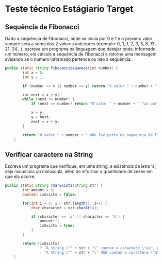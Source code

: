 
# Teste técnico Estágiario Target

## Sequência de Fibonacci
Dado a sequência de Fibonacci, onde se inicia por 0 e 1 e o próximo valor sempre será a soma dos 2 valores anteriores (exemplo: 0, 1, 1, 2, 3, 5, 8, 13, 21, 34...), escreva um programa na linguagem que desejar onde, informado um número, ele calcule a sequência de Fibonacci e retorne uma mensagem avisando se o número informado pertence ou não a sequência.
```` Java
public static String fibonacciSequence(int number) {
		int x = 0;
		int y = 1;

		if (number == x || number == y) return "O valor " + number + " faz parte da sequencia de Fibonacci";

		int next = x + y;
		while (next <= number) {
			if (next == number) return "O valor " + number + " faz parte da sequencia de Fibonacci";

			x = y;
			y = next;
			next = x + y;
		}

		return "O valor " + number + " não faz parte da sequencia de Fibonacci";
	}
````
## Verificar caractere na String
Escreva um programa que verifique, em uma string, a existência da letra ‘a’, seja maiúscula ou minúscula, além de informar a quantidade de vezes em que ela ocorre.

```` Java
public static String charExists(String str) {
		int amount = 0;
		boolean isExists = false;

		for(int i = 0; i < str.length(); i++) {
			char character = str.charAt(i);

			if (character == 'a' || character == 'A') {
				amount++;
				isExists = true;
			}
		}

		return (isExists)
				? "A String \"" + str + "\" contem o caractere \"a\", desprezando maiúsculas e minúsculas, em quantidade de " + amount
				: "A String \"" + str + "\" NÃO contem o caractere \"a\", desprezando maiúsculas e minúsculas";
	}
````
